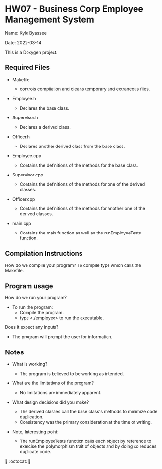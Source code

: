<!--
   - @file README.md
   - @author Kyle Byassee
   - @date 2022-10-17
   - @brief ReadMe file
   - 
   - Basic readme for Doxygen Assignment
   -->
# HW07 - Business Corp Employee Management System

Name: Kyle Byassee

Date: 2022-03-14

This is a Doxygen project.

## Required Files
* Makefile
  *  controls compilation and cleans temporary and extraneous files.

* Employee.h
  *  Declares the base class.

* Supervisor.h
  *  Declares a derived class.

* Officer.h
  *  Declares another derived class from the base class.

* Employee.cpp
  *  Contains the definitions of the methods for the base class.

* Supervisor.cpp
  *  Contains the definitions of the methods for one of the derived classes.

* Officer.cpp
  *  Contains the definitions of the methods for another one of the derived classes.

* main.cpp
  *  Contains the main function as well as the runEmployeeTests function.


## Compilation Instructions
How do we compile your program?
    To compile type <make> which calls the Makefile.

## Program usage
How do we run your program?
* To run the program:
  * Compile the program.
  * type <./employee> to run the executable.

Does it expect any inputs?
* The program will prompt the user for information.

## Notes
* What is working?
  * The program is believed to be working as intended.

* What are the limitations of the program?
  * No limitations are immediately apparent.

* What design decisions did you make?
  * The derived classes call the base class's methods to minimize code duplication.
  * Consistency was the primary consideration at the time of writing.

* Note, Interesting point:
  * The runEmployeeTests function calls each object by reference to exercise the polymorphism trait of objects and by doing so reduces duplicate code.


:tada: :octocat: :tada:

